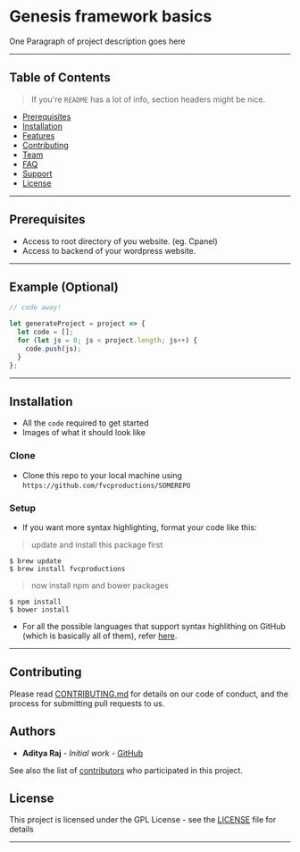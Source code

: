 # Genesis framework basics

One Paragraph of project description goes here

---

## Table of Contents

> If you're `README` has a lot of info, section headers might be nice.

- [Prerequisites](#Prerequisites)
- [Installation](#installation)
- [Features](#features)
- [Contributing](#contributing)
- [Team](#team)
- [FAQ](#faq)
- [Support](#support)
- [License](#license)

---

## Prerequisites

- Access to root directory of you website. (eg. Cpanel)
- Access to backend  of your wordpress website.

---

## Example (Optional)

```javascript
// code away!

let generateProject = project => {
  let code = [];
  for (let js = 0; js < project.length; js++) {
    code.push(js);
  }
};
```

---

## Installation

- All the `code` required to get started
- Images of what it should look like

### Clone

- Clone this repo to your local machine using `https://github.com/fvcproductions/SOMEREPO`

### Setup

- If you want more syntax highlighting, format your code like this:

> update and install this package first

```shell
$ brew update
$ brew install fvcproductions
```

> now install npm and bower packages

```shell
$ npm install
$ bower install
```

- For all the possible languages that support syntax highlithing on GitHub (which is basically all of them), refer <a href="https://github.com/github/linguist/blob/master/lib/linguist/languages.yml" target="_blank">here</a>.

---

## Contributing

Please read [CONTRIBUTING.md](txt/Contributing.md) for details on our code of conduct, and the process for submitting pull requests to us.

## Authors

* **Aditya Raj** - *Initial work* - [GitHub](https://github.com/justadityaraj)

See also the list of [contributors](https://github.com/wprumors/genesis-framework-basics/graphs/contributors) who participated in this project.

## License

This project is licensed under the GPL License - see the [LICENSE](LICENSE) file for details

---
